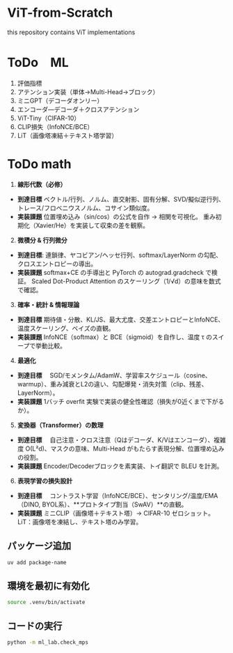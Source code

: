 # ViT-from-Scratch
this repository contains ViT implementations

# ToDo　ML

1. 評価指標
2. アテンション実装（単体→Multi-Head→ブロック）
3. ミニGPT（デコーダオンリー）
4. エンコーダ—デコーダ＋クロスアテンション
5. ViT-Tiny（CIFAR-10）
6. CLIP損失（InfoNCE/BCE）
7. LiT（画像塔凍結＋テキスト塔学習）

# ToDo math

1. **線形代数（必修）**
- **到達目標**
 ベクトル/行列、ノルム、直交射影、固有分解、SVD/擬似逆行列、トレース/フロベニウスノルム、コサイン類似度。
- **実装課題**
位置埋め込み（sin/cos）の公式を自作 → 相関を可視化。
重み初期化（Xavier/He）を実装して収束の差を観察。

2. **微積分 & 行列微分**
- **到達目標**: 連鎖律、ヤコビアン/ヘッセ行列、softmax/LayerNorm の勾配、クロスエントロピーの導出。
- **実装課題**
softmax+CE の手導出と PyTorch の autograd.gradcheck で検証。
Scaled Dot-Product Attention のスケーリング（1/√d）の意味を数式で確認。

3. **確率・統計 & 情報理論**
- **到達目標**
期待値・分散、KL/JS、最大尤度、交差エントロピーとInfoNCE、温度スケーリング、ベイズの直観。
- **実装課題**
InfoNCE（softmax）と BCE（sigmoid）を自作し、温度 τ のスイープで挙動比較。

4. **最適化**
- **到達目標**　
SGD/モメンタム/AdamW、学習率スケジュール（cosine、warmup）、重み減衰とL2の違い、勾配爆発・消失対策（clip、残差、LayerNorm）。
- **実装課題**
1バッチ overfit 実験で実装の健全性確認（損失が0近くまで下がるか）。

5. **変換器（Transformer）の数理**
- **到達目標**　
自己注意・クロス注意（Qはデコーダ、K/Vはエンコーダ）、複雑度 O(L²d)、マスクの意味、Multi-Head がもたらす表現分解、位置埋め込みの役割。
- **実装課題**
Encoder/Decoderブロックを素実装、トイ翻訳で BLEU を計測。

6. **表現学習の損失設計**
- **到達目標**　
コントラスト学習（InfoNCE/BCE）、センタリング/温度/EMA（DINO, BYOL系）、**プロトタイプ割当（SwAV）**の直観。
- **実装課題**
ミニCLIP（画像塔＋テキスト塔）→ CIFAR-10 ゼロショット。
LiT：画像塔を凍結し、テキスト塔のみ学習。

## パッケージ追加
```bash
uv add package-name
```

## 環境を最初に有効化
```bash
source .venv/bin/activate
```

## コードの実行
```bash
python -m ml_lab.check_mps
```
